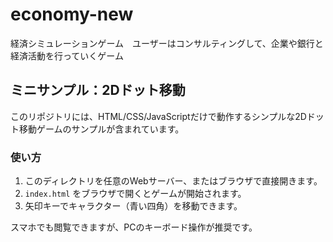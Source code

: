 # economy-new
経済シミュレーションゲーム　ユーザーはコンサルティングして、企業や銀行と経済活動を行っていくゲーム

## ミニサンプル：2Dドット移動
このリポジトリには、HTML/CSS/JavaScriptだけで動作するシンプルな2Dドット移動ゲームのサンプルが含まれています。

### 使い方
1. このディレクトリを任意のWebサーバー、またはブラウザで直接開きます。
2. `index.html` をブラウザで開くとゲームが開始されます。
3. 矢印キーでキャラクター（青い四角）を移動できます。

スマホでも閲覧できますが、PCのキーボード操作が推奨です。
